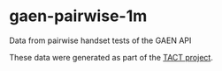 # gaen-pairwise-1m

Data from pairwise handset tests of the GAEN API

These data were generated as part of the [TACT project](https://down.dsg.cs.tcd.ie/tact/).
